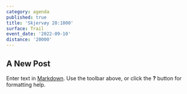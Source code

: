 ```yaml
---
category: agenda
published: true
title: 'Skjervøy 20:1000'
surface: Trail
event_date: '2022-09-10'
distance: '20000'
---
```

## A New Post

Enter text in [Markdown](http://daringfireball.net/projects/markdown/). Use the toolbar above, or click the **?** button for formatting help.
